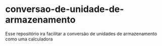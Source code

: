 # conversao-de-unidade-de-armazenamento
Esse repositório ira facilitar a conversão de unidades de armazenamento como uma calculadora